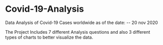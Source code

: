 # Covid-19-Analysis

Data Analysis of Covid-19 Cases worldwide as of the date: -- 20 nov 2020

The Project Includes 7 different Analysis questions 
and also 3 different types of charts to better visualize the data.
